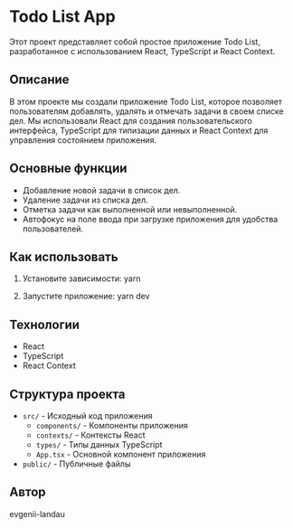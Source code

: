 # Todo List App

Этот проект представляет собой простое приложение Todo List, разработанное с использованием React, TypeScript и React Context.

## Описание

В этом проекте мы создали приложение Todo List, которое позволяет пользователям добавлять, удалять и отмечать задачи в своем списке дел. Мы использовали React для создания пользовательского интерфейса, TypeScript для типизации данных и React Context для управления состоянием приложения.

## Основные функции

- Добавление новой задачи в список дел.
- Удаление задачи из списка дел.
- Отметка задачи как выполненной или невыполненной.
- Автофокус на поле ввода при загрузке приложения для удобства пользователей.

## Как использовать

1. Установите зависимости:
yarn

2. Запустите приложение:
yarn dev

## Технологии

- React
- TypeScript
- React Context

## Структура проекта

- `src/` - Исходный код приложения
  - `components/` - Компоненты приложения
  - `contexts/` - Контексты React
  - `types/` - Типы данных TypeScript
  - `App.tsx` - Основной компонент приложения
- `public/` - Публичные файлы

## Автор

evgenii-landau
